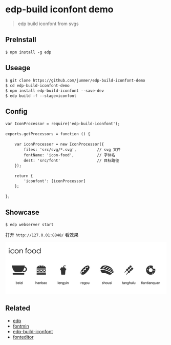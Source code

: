 # edp-build iconfont demo

> edp build iconfont from svgs

## PreInstall

```
$ npm install -g edp
```

## Useage

```
$ git clone https://github.com/junmer/edp-build-iconfont-demo
$ cd edp-build-iconfont-demo
$ npm install edp-build-iconfont --save-dev
$ edp build -f --stage=iconfont
```

## Config

```
var IconProcessor = require('edp-build-iconfont');

exports.getProcessors = function () {

    var iconProcessor = new IconProcessor({
        files: 'src/svg/*.svg',         // svg 文件
        fontName: 'icon-food',          // 字体名
        dest: 'src/font'                // 目标路径
    });

    return {
        'iconfont': [iconProcessor]
    };

};
```

## Showcase

```
$ edp webserver start
```

打开 `http://127.0.01:8848/` 看效果

![showcase](screenshot/showcase.png)

## Related

- [edp](https://github.com/ecomfe/edp)
- [fontmin](https://github.com/ecomfe/fontmin)
- [edp-build-iconfont](https://github.com/ecomfe/edp-build-iconfont)
- [fonteditor](https://github.com/ecomfe/fonteditor)

